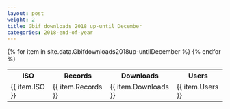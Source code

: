 ```yaml
---
layout: post
weight: 2
title: Gbif downloads 2018 up-until December
categories: 2018-end-of-year
---
```

<table>
	<tr>
		<th>ISO</th>
		<th>Records</th>
		<th>Downloads</th>
		<th>Users</th>
	</tr>
{% for item in site.data.Gbifdownloads2018up-untilDecember %}
	<tr>
		<td>{{ item.ISO }}</td>
		<td>{{ item.Records }}</td>
		<td>{{ item.Downloads }}</td>
		<td>{{ item.Users }}</td>
	</tr>
                     {% endfor %}
</table>